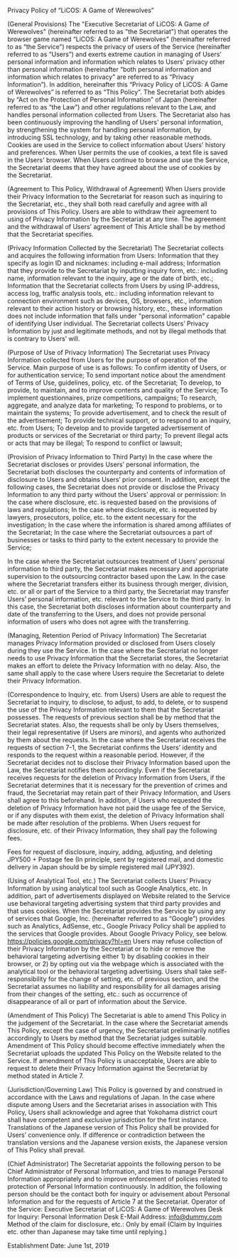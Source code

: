 Privacy Policy of “LiCOS: A Game of Werewolves”

(General Provisions)
The "Executive Secretariat of LiCOS: A Game of Werewolves" (hereinafter referred to as "the Secretariat") that operates the browser game named “LiCOS: A Game of Werewolves” (hereinafter referred to as “the Service”) respects the privacy of users of the Service (hereinafter referred to as “Users”) and exerts extreme caution in managing of Users’ personal information and information which relates to Users’ privacy other than personal information (hereinafter “both personal information and information which relates to privacy” are referred to as “Privacy Information”).
In addition, hereinafter this “Privacy Policy of LiCOS: A Game of Werewolves” is referred to as “This Policy”.
The Secretariat both abides by “Act on the Protection of Personal Information” of Japan (hereinafter referred to as “the Law”) and other regulations relevant to the Law, and handles personal information collected from Users. The Secretariat also has been continuously improving the handling of Users' personal information, by strengthening the system for handling personal information, by introducing SSL technology, and by taking other reasonable methods.
Cookies are used in the Service to collect information about Users' history and preferences. When User permits the use of cookies, a text file is saved in the Users' browser. When Users continue to browse and use the Service, the Secretariat deems that they have agreed about the use of cookies by the Secretariat.

(Agreement to This Policy, Withdrawal of Agreement)
When Users provide their Privacy Information to the Secretariat for reason such as inquiring to the Secretariat, etc., they shall both read carefully and agree with all provisions of This Policy.
Users are able to withdraw their agreement to using of Privacy Information by the Secretariat at any time.
The agreement and the withdrawal of Users’ agreement of This Article shall be by method that the Secretariat specifies.

(Privacy Information Collected by the Secretariat)
The Secretariat collects and acquires the following information from Users:
Information that they specify as login ID and nicknames: including e-mail address;
Information that they provide to the Secretariat by inputting inquiry form, etc.: including name, information relevant to the inquiry, age or the date of birth, etc.;
Information that the Secretariat collects from Users by using IP-address, access log, traffic analysis tools, etc.: including information relevant to connection environment such as devices, OS, browsers, etc., information relevant to their action history or browsing history, etc., these information does not include information that falls under "personal information" capable of identifying User individual.
The Secretariat collects Users’ Privacy Information by just and legitimate methods, and not by illegal methods that is contrary to Users’ will.

(Purpose of Use of Privacy Information)
The Secretariat uses Privacy Information collected from Users for the purpose of operation of the Service. Main purpose of use is as follows:
To confirm identity of Users, or for authentication service;
To send important notice about the amendment of Terms of Use, guidelines, policy, etc. of the Secretariat;
To develop, to provide, to maintain, and to improve contents and quality of the Service;
To implement questionnaires, prize competitions, campaigns;
To research, aggregate, and analyze data  for marketing;
To respond to problems, or to maintain the systems;
To provide advertisement, and to check the result of the advertisement;
To provide technical support, or to respond to an inquiry, etc. from Users;
To develop and to provide targeted advertisement of products or services of the Secretariat or third party;
To prevent illegal acts or acts that may be illegal;
To respond to conflict or lawsuit;

(Provision of Privacy Information to Third Party)
In the case where the Secretariat discloses or provides Users’ personal information, the Secretariat both discloses the counterparty and contents of information of disclosure to Users and obtains Users’ prior consent. In addition, except the following cases, the Secretariat does not provide or disclose the Privacy Information to any third party without the Users’ approval or permission:
In the case where disclosure, etc. is requested based on the provisions of laws and regulations;
In the case where disclosure, etc. is requested by lawyers, prosecutors, police, etc. to the extent necessary for the investigation;
In the case where the information is shared among affiliates of the Secretariat;
In the case where the Secretariat outsources a part of businesses or tasks to third party to the extent necessary to provide the Service;

In the case where the Secretariat outsources treatment of Users’ personal information to third party, the Secretariat makes necessary and appropriate supervision to the outsourcing contractor based upon the Law.
In the case where the Secretariat transfers either its business through merger, division, etc. or all or part of the Service to a third party, the Secretariat may transfer Users’ personal information, etc. relevant to the Service to the third party. In this case, the Secretariat both discloses information about counterparty and date of the transferring to the Users, and does not provide personal information of users who does not agree with the transferring.

(Managing, Retention Period of Privacy Information)
The Secretariat manages Privacy Information provided or disclosed from Users closely during they use the Service.
In the case where the Secretariat no longer needs to use Privacy Information that the Secretariat stores, the Secretariat makes an effort to delete the Privacy Information with no delay. Also, the same shall apply to the case where Users require the Secretariat to delete their Privacy Information.

(Correspondence to Inquiry, etc. from Users)
Users are able to request the Secretariat to inquiry, to disclose, to adjust, to add, to delete, or to suspend the use of the Privacy Information relevant to them that the Secretariat possesses.
The requests of previous section shall be by method that the Secretariat states. Also, the requests shall be only by Users themselves, their legal representative (if Users are minors), and agents who authorized by them about the requests.
In the case where the Secretariat receives the requests of section 7-1, the Secretariat confirms the Users’ identity and responds to the request within a reasonable period.
However, if the Secretariat decides not to disclose their Privacy Information based upon the Law, the Secretariat notifies them accordingly.
Even if the Secretariat receives requests for the deletion of Privacy Information from Users, if the Secretariat determines that it is necessary for the prevention of crimes and fraud, the Secretariat may retain part of their Privacy Information, and Users shall agree to this beforehand.
In addition, if Users who requested the deletion of Privacy Information have not paid the usage fee of the Service, or if any disputes with them exist, the deletion of Privacy Information shall be made after resolution of the problems.
When Users request for disclosure, etc. of their Privacy Information, they shall pay the following fees.

Fees for request of disclosure, inquiry, adding, adjusting, and deleting
JPY500 + Postage fee
(In principle, sent by registered mail, and domestic delivery in Japan should be by simple registered mail (JPY392).

 (Using of Analytical Tool, etc.)
The Secretariat collects Users’ Privacy Information by using analytical tool such as Google Analytics, etc. In addition, part of advertisements displayed on Website related to the Service use behavioral targeting advertising system that third party provides and that uses cookies.
When the Secretariat provides the Service by using any of services that Google, Inc. (hereinafter referred to as “Google”) provides such as Analytics, AdSense, etc., Google Privacy Policy shall be applied to the services that Google provides.
About Google Privacy Policy, see below.
https://policies.google.com/privacy?hl=en
Users may refuse collection of their Privacy Information by the Secretariat or to hide or remove the behavioral targeting advertising either 1) by disabling cookies in their browser, or 2) by opting out via the webpage which is associated with the analytical tool or the behavioral targeting advertising.
Users shall take self-responsibility for the change of setting, etc. of previous section, and the Secretariat assumes no liability and responsibility for all damages arising from their changes of  the setting, etc.: such as occurrence of disappearance of all or part of information about the Service.

 (Amendment of This Policy)
The Secretariat is able to amend This Policy in the judgement of the Secretariat. In the case where the Secretariat amends This Policy, except the case of urgency, the Secretariat preliminarily notifies accordingly to Users by method that the Secretariat judges suitable.
Amendment of This Policy should become effective immediately when the Secretariat uploads the updated This Policy on the Website related to the Service.
If amendment of This Policy is unacceptable, Users are able to request to delete their Privacy Information against the Secretariat by method stated in Article 7.

(Jurisdiction/Governing Law)
This Policy is governed by and construed in accordance with the Laws and regulations of Japan.
In the case where dispute among Users and the Secretariat arises in association with This Policy, Users shall acknowledge and agree that Yokohama district court shall have competent and exclusive jurisdiction for the first instance.
Translations of the Japanese version of This Policy shall be provided for Users’ convenience only. If difference or contradiction between the translation versions and the Japanese version exists, the Japanese version of This Policy shall prevail.

 (Chief Administrator)
The Secretariat appoints the following person to be Chief Administrator of Personal Information, and tries to manage Personal Information appropriately and to improve enforcement of policies related to protection of Personal Information continuously. In addition, the following person should be the contact both for inquiry or advisement about Personal Information and for the requests of Article 7 at the Secretariat.
Operator of the Service: Executive Secretariat of LiCOS: A Game of Werewolves
Desk for Inquiry: Personal Information Desk
E-Mail Address: info@dummy.com
Method of the claim for disclosure, etc.: Only by email
(Claim by Inquiries etc. other than Japanese may take time until replying.)

Establishment Date: June 1st, 2019 

